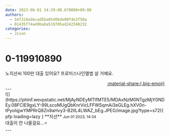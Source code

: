 ```yaml
---
date: 2023-06-01 14:29:08.670000+09:00
authors:
  - 54f224adecad5ba0540bde00f4e2f50a
  - 01435f74a49ba8a519705ad242348232
categories:
  - Jisun
---
```


# 0-119910890

<div class="post-container" markdown="1">
<div class="content-container md-sidebar__scrollwrap" markdown="1">

노지선씨 100만 대출 있어요? 프로미스나인앨범 살 거예요.

</div>
</div>

<div style="text-align: right;" markdown="1">
<a href="https://weverse.io/fromis9/fanpost/0-119910890" style="text-align: right;">:material-share:{.big-emoji}</a>
</div>
---

<div class="comments-container md-sidebar__scrollwrap" markdown="1">
<div class="comment" markdown="1">
<div class='id-container' markdown="1">
![](https://phinf.wevpstatic.net/MjAyNDEyMTlfMTE5/MDAxNzM0NTgzMjY0NDEy.08FClE9gxLY-99LscoMUgQbKnrVicLFFWSqmAi3eGLEg.hXV0n-tPyoIqjwYMPRrQ8Zn9aHvy3-B2llL4LWAZ_bEg.JPEG/image.jpg?type=s72){ pfp loading=lazy }
**<span class="artist">지선</span>** <small>Jun 01 2023, 14:34</small><br>
</div>
<div class='comment-body' markdown="1">
대출이 안 나올걸요...⭐️
</div>
</div>
</div>
---
